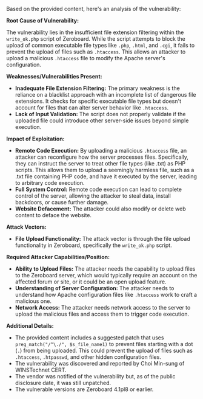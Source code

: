 Based on the provided content, here's an analysis of the vulnerability:

**Root Cause of Vulnerability:**

The vulnerability lies in the insufficient file extension filtering within the `write_ok.php` script of Zeroboard. While the script attempts to block the upload of common executable file types like `.php`, `.html`, and `.cgi`, it fails to prevent the upload of files such as `.htaccess`. This allows an attacker to upload a malicious `.htaccess` file to modify the Apache server's configuration.

**Weaknesses/Vulnerabilities Present:**

*   **Inadequate File Extension Filtering:** The primary weakness is the reliance on a blacklist approach with an incomplete list of dangerous file extensions. It checks for specific executable file types but doesn't account for files that can alter server behavior like `.htaccess`.
*   **Lack of Input Validation:** The script does not properly validate if the uploaded file could introduce other server-side issues beyond simple execution.

**Impact of Exploitation:**

*   **Remote Code Execution:** By uploading a malicious `.htaccess` file, an attacker can reconfigure how the server processes files. Specifically, they can instruct the server to treat other file types (like .txt) as PHP scripts. This allows them to upload a seemingly harmless file, such as a .txt file containing PHP code, and have it executed by the server, leading to arbitrary code execution.
*   **Full System Control:** Remote code execution can lead to complete control of the server, allowing the attacker to steal data, install backdoors, or cause further damage.
*   **Website Defacement:** The attacker could also modify or delete web content to deface the website.

**Attack Vectors:**

*   **File Upload Functionality:** The attack vector is through the file upload functionality in Zeroboard, specifically the `write_ok.php` script.

**Required Attacker Capabilities/Position:**

*   **Ability to Upload Files:** The attacker needs the capability to upload files to the Zeroboard server, which would typically require an account on the affected forum or site, or it could be an open upload feature.
*   **Understanding of Server Configuration:** The attacker needs to understand how Apache configuration files like `.htaccess` work to craft a malicious one.
*   **Network Access:** The attacker needs network access to the server to upload the malicious files and access them to trigger code execution.

**Additional Details:**

*   The provided content includes a suggested patch that uses `preg_match("/^\./", $s_file_name1)` to prevent files starting with a dot (`.`) from being uploaded. This could prevent the upload of files such as `.htaccess`, `.htpasswd`, and other hidden configuration files.
*   The vulnerability was discovered and reported by Choi Min-sung of WINSTechnet CERT.
*   The vendor was notified of the vulnerability but, as of the public disclosure date, it was still unpatched.
*   The vulnerable versions are Zeroboard 4.1pl8 or earlier.
